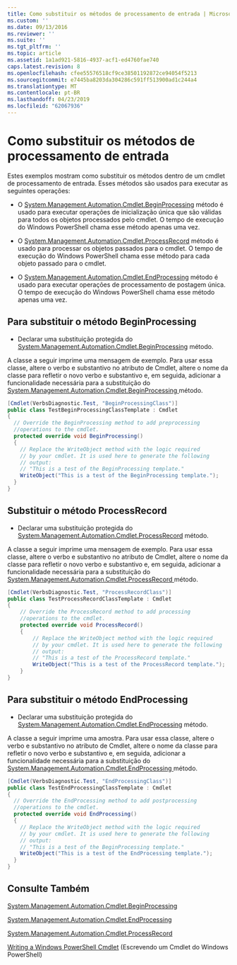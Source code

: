 ```yaml
---
title: Como substituir os métodos de processamento de entrada | Microsoft Docs
ms.custom: ''
ms.date: 09/13/2016
ms.reviewer: ''
ms.suite: ''
ms.tgt_pltfrm: ''
ms.topic: article
ms.assetid: 1a1ad921-5816-4937-acf1-ed4760fae740
caps.latest.revision: 8
ms.openlocfilehash: cfee55576518cf9ce38501192872ce94054f5213
ms.sourcegitcommit: e7445ba8203da304286c591ff513900ad1c244a4
ms.translationtype: MT
ms.contentlocale: pt-BR
ms.lasthandoff: 04/23/2019
ms.locfileid: "62067936"
---
```

# <a name="how-to-override-input-processing-methods"></a>Como substituir os métodos de processamento de entrada

Estes exemplos mostram como substituir os métodos dentro de um cmdlet de processamento de entrada. Esses métodos são usados para executar as seguintes operações:

- O [System.Management.Automation.Cmdlet.BeginProcessing](/dotnet/api/System.Management.Automation.Cmdlet.BeginProcessing) método é usado para executar operações de inicialização única que são válidas para todos os objetos processados pelo cmdlet. O tempo de execução do Windows PowerShell chama esse método apenas uma vez.

- O [System.Management.Automation.Cmdlet.ProcessRecord](/dotnet/api/System.Management.Automation.Cmdlet.ProcessRecord) método é usado para processar os objetos passados para o cmdlet. O tempo de execução do Windows PowerShell chama esse método para cada objeto passado para o cmdlet.

- O [System.Management.Automation.Cmdlet.EndProcessing](/dotnet/api/System.Management.Automation.Cmdlet.EndProcessing) método é usado para executar operações de processamento de postagem única. O tempo de execução do Windows PowerShell chama esse método apenas uma vez.

## <a name="to-override-the-beginprocessing-method"></a>Para substituir o método BeginProcessing

- Declarar uma substituição protegida do [System.Management.Automation.Cmdlet.BeginProcessing](/dotnet/api/System.Management.Automation.Cmdlet.BeginProcessing) método.

A classe a seguir imprime uma mensagem de exemplo. Para usar essa classe, altere o verbo e substantivo no atributo de Cmdlet, altere o nome da classe para refletir o novo verbo e substantivo e, em seguida, adicionar a funcionalidade necessária para a substituição do [System.Management.Automation.Cmdlet.BeginProcessing ](/dotnet/api/System.Management.Automation.Cmdlet.BeginProcessing) método.

```csharp
[Cmdlet(VerbsDiagnostic.Test, "BeginProcessingClass")]
public class TestBeginProcessingClassTemplate : Cmdlet
{
  // Override the BeginProcessing method to add preprocessing
  //operations to the cmdlet.
  protected override void BeginProcessing()
  {
    // Replace the WriteObject method with the logic required
    // by your cmdlet. It is used here to generate the following
    // output:
    // "This is a test of the BeginProcessing template."
    WriteObject("This is a test of the BeginProcessing template.");
  }
}
```

## <a name="to-override-the-processrecord-method"></a>Substituir o método ProcessRecord

- Declarar uma substituição protegida do [System.Management.Automation.Cmdlet.ProcessRecord](/dotnet/api/System.Management.Automation.Cmdlet.ProcessRecord) método.

A classe a seguir imprime uma mensagem de exemplo. Para usar essa classe, altere o verbo e substantivo no atributo de Cmdlet, altere o nome da classe para refletir o novo verbo e substantivo e, em seguida, adicionar a funcionalidade necessária para a substituição do [System.Management.Automation.Cmdlet.ProcessRecord ](/dotnet/api/System.Management.Automation.Cmdlet.ProcessRecord) método.

```csharp
[Cmdlet(VerbsDiagnostic.Test, "ProcessRecordClass")]
public class TestProcessRecordClassTemplate : Cmdlet
{
    // Override the ProcessRecord method to add processing
    //operations to the cmdlet.
    protected override void ProcessRecord()
    {
        // Replace the WriteObject method with the logic required
        // by your cmdlet. It is used here to generate the following
        // output:
        // "This is a test of the ProcessRecord template."
        WriteObject("This is a test of the ProcessRecord template.");
    }
}

```

## <a name="to-override-the-endprocessing-method"></a>Para substituir o método EndProcessing

- Declarar uma substituição protegida do [System.Management.Automation.Cmdlet.EndProcessing](/dotnet/api/System.Management.Automation.Cmdlet.EndProcessing) método.

A classe a seguir imprime uma amostra. Para usar essa classe, altere o verbo e substantivo no atributo de Cmdlet, altere o nome da classe para refletir o novo verbo e substantivo e, em seguida, adicionar a funcionalidade necessária para a substituição do [System.Management.Automation.Cmdlet.EndProcessing ](/dotnet/api/System.Management.Automation.Cmdlet.EndProcessing) método.

```csharp
[Cmdlet(VerbsDiagnostic.Test, "EndProcessingClass")]
public class TestEndProcessingClassTemplate : Cmdlet
{
  // Override the EndProcessing method to add postprocessing
  //operations to the cmdlet.
  protected override void EndProcessing()
  {
    // Replace the WriteObject method with the logic required
    // by your cmdlet. It is used here to generate the following
    // output:
    // "This is a test of the BeginProcessing template."
    WriteObject("This is a test of the EndProcessing template.");
  }
}
```

## <a name="see-also"></a>Consulte Também

[System.Management.Automation.Cmdlet.BeginProcessing](/dotnet/api/System.Management.Automation.Cmdlet.BeginProcessing)

[System.Management.Automation.Cmdlet.EndProcessing](/dotnet/api/System.Management.Automation.Cmdlet.EndProcessing)

[System.Management.Automation.Cmdlet.ProcessRecord](/dotnet/api/System.Management.Automation.Cmdlet.ProcessRecord)

[Writing a Windows PowerShell Cmdlet](./writing-a-windows-powershell-cmdlet.md) (Escrevendo um Cmdlet do Windows PowerShell)
